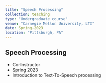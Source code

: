 ```yaml
---
title: "Speech Processing"
collection: teaching
type: "Undergraduate course"
venue: "Carnegie Mellon University, LTI"
date: Spring-2023
location: "Pittsburgh, PA"
---
```


## Speech Processing

* Co-Instructor
* Spring 2023
* Introduction to Text-To-Speech processing
